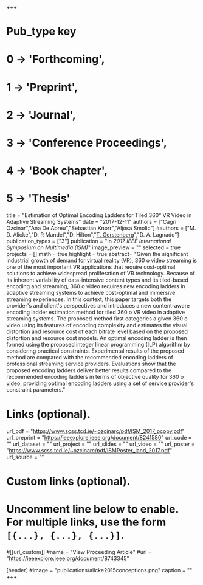 +++
# Pub_type key
# 0 -> 'Forthcoming',
# 1 -> 'Preprint',
# 2 -> 'Journal',
# 3 -> 'Conference Proceedings',
# 4 -> 'Book chapter',
# 5 -> 'Thesis'

title = "Estimation of Optimal Encoding Ladders for Tiled 360° VR Video in Adaptive Streaming Systems"
date = "2017-12-11"
authors = ["Cagri Ozcinar","Ana De Abreu","Sebastian Knorr","Aljosa Smolic"] 
#authors = ["M. D. Alicke","D. R Mandel","D. Hilton","[T. Gerstenberg](https://tobiasgerstenberg.github.io/)","D. A. Lagnado"]
publication_types = ["3"]
publication = "In *2017 IEEE International Symposium on Multimedia (ISM)*"
image_preview = ""
selected = true
projects = []
math = true
highlight = true
abstract= "Given the significant industrial growth of demand for virtual reality (VR), 360 o video streaming is one of the most important VR applications that require cost-optimal solutions to achieve widespread proliferation of VR technology. Because of its inherent variability of data-intensive content types and its tiled-based encoding and streaming, 360 o video requires new encoding ladders in adaptive streaming systems to achieve cost-optimal and immersive streaming experiences. In this context, this paper targets both the provider's and client's perspectives and introduces a new content-aware encoding ladder estimation method for tiled 360 o VR video in adaptive streaming systems. The proposed method first categories a given 360 o video using its features of encoding complexity and estimates the visual distortion and resource cost of each bitrate level based on the proposed distortion and resource cost models. An optimal encoding ladder is then formed using the proposed integer linear programming (ILP) algorithm by considering practical constraints. Experimental results of the proposed method are compared with the recommended encoding ladders of professional streaming service providers. Evaluations show that the proposed encoding ladders deliver better results compared to the recommended encoding ladders in terms of objective quality for 360 o video, providing optimal encoding ladders using a set of service provider's constraint parameters."

# Links (optional).
url_pdf = "https://www.scss.tcd.ie/~ozcinarc/pdf/ISM_2017_pcopy.pdf"
url_preprint = "https://ieeexplore.ieee.org/document/8241580"
url_code = ""
url_dataset = ""
url_project = ""
url_slides = ""
url_video = ""
url_poster = "https://www.scss.tcd.ie/~ozcinarc/pdf/ISMPoster_land_2017.pdf"
url_source = ""

# Custom links (optional).
#   Uncomment line below to enable. For multiple links, use the form `[{...}, {...}, {...}]`.
#[[url_custom]]
#name = "View Proceeding Article"
#url = "https://ieeexplore.ieee.org/document/8743345"

[header]
#image = "publications/alicke2015conceptions.png"
caption = ""
+++


